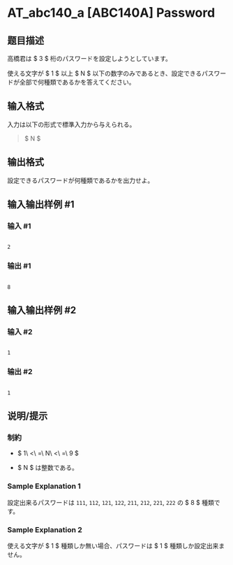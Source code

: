 # AT_abc140_a [ABC140A] Password

## 题目描述

[problemUrl]: https://atcoder.jp/contests/abc140/tasks/abc140_a

高橋君は $ 3 $ 桁のパスワードを設定しようとしています。

使える文字が $ 1 $ 以上 $ N $ 以下の数字のみであるとき、設定できるパスワードが全部で何種類であるかを答えてください。

## 输入格式

入力は以下の形式で標準入力から与えられる。

> $ N $

## 输出格式

設定できるパスワードが何種類であるかを出力せよ。

## 输入输出样例 #1

### 输入 #1

```
2
```

### 输出 #1

```
8
```

## 输入输出样例 #2

### 输入 #2

```
1
```

### 输出 #2

```
1
```

## 说明/提示

### 制約

- $ 1\ <\ =\ N\ <\ =\ 9 $
- $ N $ は整数である。

### Sample Explanation 1

設定出来るパスワードは `111`, `112`, `121`, `122`, `211`, `212`, `221`, `222` の $ 8 $ 種類です。

### Sample Explanation 2

使える文字が $ 1 $ 種類しか無い場合、パスワードは $ 1 $ 種類しか設定出来ません。